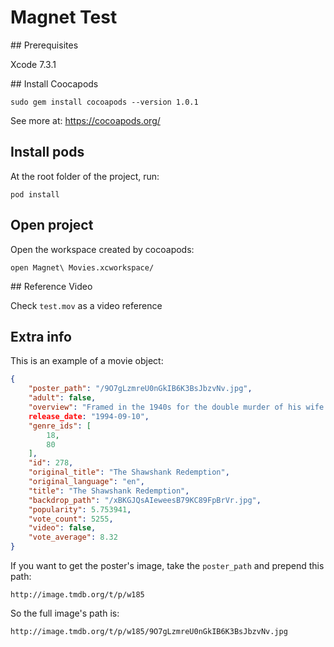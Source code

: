 # Magnet Test

## Prerequisites

Xcode 7.3.1

## Install Coocapods

`sudo gem install cocoapods --version 1.0.1`

See more at: https://cocoapods.org/

## Install pods

At the root folder of the project, run:

`pod install`

## Open project

Open the workspace created by cocoapods:

`open Magnet\ Movies.xcworkspace/`

## Reference Video

Check `test.mov` as a video reference

## Extra info

This is an example of a movie object:

```json
{
    "poster_path": "/9O7gLzmreU0nGkIB6K3BsJbzvNv.jpg",
    "adult": false,
    "overview": "Framed in the 1940s for the double murder of his wife and her lover, upstanding banker Andy Dufresne begins a new life at the Shawshank prison, where he puts his accounting skills to work for an amoral warden. During his long stretch in prison, Dufresne comes to be admired by the other inmates -- including an older prisoner named Red -- for his integrity and unquenchable sense of hope.",
    release_date: "1994-09-10",
    "genre_ids": [
        18,
        80
    ],
    "id": 278,
    "original_title": "The Shawshank Redemption",
    "original_language": "en",
    "title": "The Shawshank Redemption",
    "backdrop_path": "/xBKGJQsAIeweesB79KC89FpBrVr.jpg",
    "popularity": 5.753941,
    "vote_count": 5255,
    "video": false,
    "vote_average": 8.32
}
```

If you want to get the poster's image, take the `poster_path` and prepend this path:

`http://image.tmdb.org/t/p/w185`

So the full image's path is:

`http://image.tmdb.org/t/p/w185/9O7gLzmreU0nGkIB6K3BsJbzvNv.jpg`
